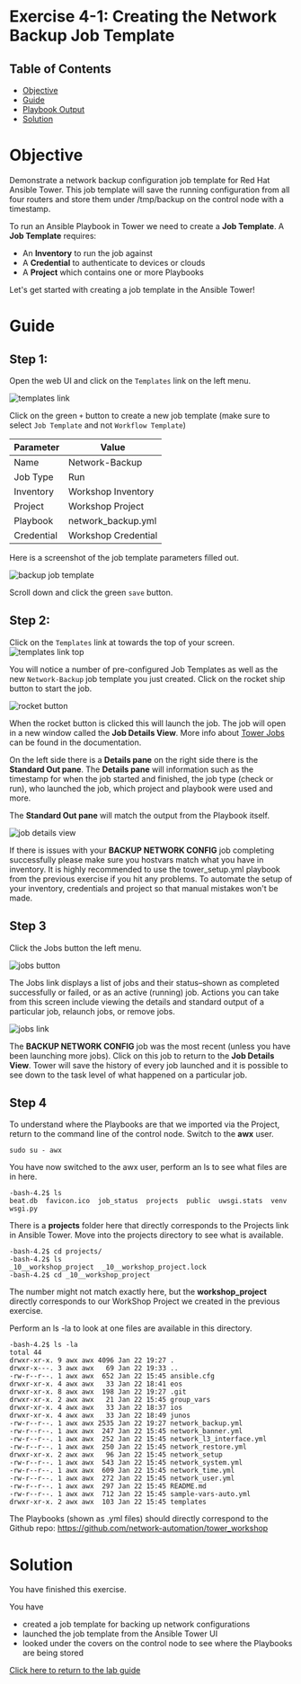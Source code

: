 # Exercise 4-1: Creating the Network Backup Job Template

## Table of Contents

- [Objective](#objective)
- [Guide](#guide)
- [Playbook Output](#playbook-output)
- [Solution](#solution)

# Objective

Demonstrate a network backup configuration job template for Red Hat Ansible Tower.  This job template will save the running configuration from all four routers and store them under /tmp/backup on the control node with a timestamp.

To run an Ansible Playbook in Tower we need to create a **Job Template**.  A **Job Template** requires:
 - An **Inventory** to run the job against
 - A **Credential** to authenticate to devices or clouds
 - A **Project** which contains one or more Playbooks

Let's get started with creating a job template in the Ansible Tower!

# Guide

## Step 1:

Open the web UI and click on the `Templates` link on the left menu.

![templates link](images/templates.png)

Click on the green `+` button to create a new job template (make sure to select `Job Template` and not `Workflow Template`)

| Parameter | Value |
|---|---|
| Name  | Network-Backup  |
|  Job Type |  Run |
|  Inventory |  Workshop Inventory |
|  Project |  Workshop Project |
|  Playbook |  network_backup.yml |
|  Credential |  Workshop Credential |

Here is a screenshot of the job template parameters filled out.

![backup job template](images/backup.png)

Scroll down and click the green `save` button.

## Step 2:

Click on the `Templates` link at towards the top of your screen.
![templates link top](images/toptemplates.png)

You will notice a number of pre-configured Job Templates as well as the new `Network-Backup` job template you just created.  Click on the rocket ship button to start the job.

![rocket button](images/rocket.png)

When the rocket button is clicked this will launch the job.  The job will open in a new window called the **Job Details View**.  More info about [Tower Jobs](https://docs.ansible.com/ansible-tower/latest/html/userguide/jobs.html) can be found in the documentation.

On the left side there is a **Details pane** on the right side there is the **Standard Out pane**.  The **Details pane** will information such as the timestamp for when the job started and finished, the job type (check or run), who launched the job, which project and playbook were used and more.  

The **Standard Out pane** will match the output from the Playbook itself.

![job details view](images/jobfinish.png)

If there is issues with your **BACKUP NETWORK CONFIG** job completing successfully please make sure you hostvars match what you have in inventory.  It is highly recommended to use the tower_setup.yml playbook from the previous exercise if you hit any problems.  To automate the setup of your inventory, credentials and project so that manual mistakes won't be made.  

## Step 3

Click the Jobs button the left menu.

![jobs button](images/jobs.png)

The Jobs link displays a list of jobs and their status–shown as completed successfully or failed, or as an active (running) job. Actions you can take from this screen include viewing the details and standard output of a particular job, relaunch jobs, or remove jobs.

![jobs link](images/jobslink.png)

The **BACKUP NETWORK CONFIG** job was the most recent (unless you have been launching more jobs).  Click on this job to return to the **Job Details View**.  Tower will save the history of every job launched and it is possible to see down to the task level of what happened on a particular job.



## Step 4

To understand where the Playbooks are that we imported via the Project, return to the command line of the control node.  Switch to the **awx** user.

```
sudo su - awx
```

You have now switched to the awx user, perform an ls to see what files are in here.

```
-bash-4.2$ ls
beat.db  favicon.ico  job_status  projects  public  uwsgi.stats  venv  wsgi.py
```

There is a **projects** folder here that directly corresponds to the Projects link in Ansible Tower.  Move into the projects directory to see what is available.

```
-bash-4.2$ cd projects/
-bash-4.2$ ls
_10__workshop_project  _10__workshop_project.lock
-bash-4.2$ cd _10__workshop_project
```

The number might not match exactly here, but the **workshop_project** directly corresponds to our WorkShop Project we created in the previous exercise.

Perform an ls -la to look at one files are available in this directory.

```
-bash-4.2$ ls -la
total 44
drwxr-xr-x. 9 awx awx 4096 Jan 22 19:27 .
drwxr-x---. 3 awx awx   69 Jan 22 19:33 ..
-rw-r--r--. 1 awx awx  652 Jan 22 15:45 ansible.cfg
drwxr-xr-x. 4 awx awx   33 Jan 22 18:41 eos
drwxr-xr-x. 8 awx awx  198 Jan 22 19:27 .git
drwxr-xr-x. 2 awx awx   21 Jan 22 15:45 group_vars
drwxr-xr-x. 4 awx awx   33 Jan 22 18:37 ios
drwxr-xr-x. 4 awx awx   33 Jan 22 18:49 junos
-rw-r--r--. 1 awx awx 2535 Jan 22 19:27 network_backup.yml
-rw-r--r--. 1 awx awx  247 Jan 22 15:45 network_banner.yml
-rw-r--r--. 1 awx awx  252 Jan 22 15:45 network_l3_interface.yml
-rw-r--r--. 1 awx awx  250 Jan 22 15:45 network_restore.yml
drwxr-xr-x. 2 awx awx   96 Jan 22 15:45 network_setup
-rw-r--r--. 1 awx awx  543 Jan 22 15:45 network_system.yml
-rw-r--r--. 1 awx awx  609 Jan 22 15:45 network_time.yml
-rw-r--r--. 1 awx awx  272 Jan 22 15:45 network_user.yml
-rw-r--r--. 1 awx awx  297 Jan 22 15:45 README.md
-rw-r--r--. 1 awx awx  712 Jan 22 15:45 sample-vars-auto.yml
drwxr-xr-x. 2 awx awx  103 Jan 22 15:45 templates
```

The Playbooks (shown as .yml files) should directly correspond to the Github repo: https://github.com/network-automation/tower_workshop


# Solution
You have finished this exercise.  

You have
 - created a job template for backing up network configurations
 - launched the job template from the Ansible Tower UI
 - looked under the covers on the control node to see where the Playbooks are being stored

[Click here to return to the lab guide](../README.md)
